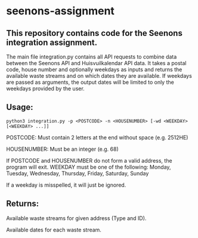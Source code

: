 # seenons-assignment

## This repository contains code for the Seenons integration assignment.

The main file integration.py contains all API requests to combine data between the Seenons API and Huisvuilkalendar API data.
It takes a postal code, house number and optionally weekdays as inputs and returns the available waste streams and on which dates they are available. If weekdays are passed as arguments, the output dates will be limited to only the weekdays provided by the user.

## Usage:

`python3 integration.py -p <POSTCODE> -n <HOUSENUMBER> [-wd <WEEKDAY> [<WEEKDAY> ...]]`

POSTCODE: Must contain 2 letters at the end without space (e.g. 2512HE)

HOUSENUMBER: Must be an integer (e.g. 68)

If POSTCODE and HOUSENUMBER do not form a valid address, the program will exit.
WEEKDAY must be one of the following: Monday, Tuesday, Wednesday, Thursday, Friday, Saturday, Sunday

If a weekday is misspelled, it will just be ignored.

## Returns:

Available waste streams for given address (Type and ID).

Available dates for each waste stream.